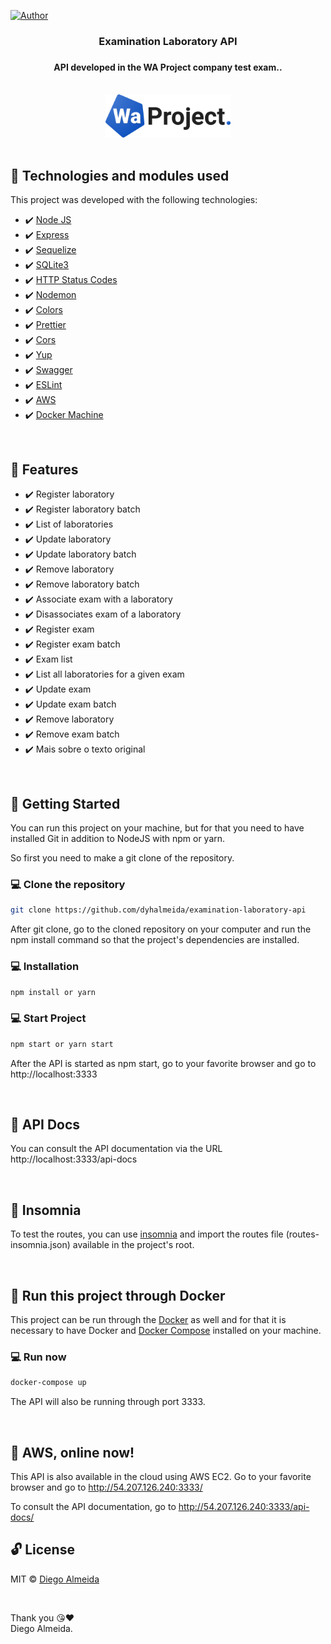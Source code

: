 [![Author](https://img.shields.io/badge/author-dyhalmeida-D54F44?style=flat-square)](https://github.com/dyhalmeida)

<h3 align="center"><strong>Examination Laboratory API</strong><h3> 
<h4 align="center">API developed in the WA Project company test exam..</h4>

<br>

<div align="center" >
  <img src="./.github/logo.svg" alt="WA Project" width="200">
</div>

<br>

## 📑 Technologies and modules used

This project was developed with the following technologies:

- ✔️ [Node JS](https://nodejs.org/en/)
- ✔️ [Express](https://www.npmjs.com/package/express)
- ✔️ [Sequelize](https://sequelize.org/)
- ✔️ [SQLite3](https://www.npmjs.com/package/sqlite3)
- ✔️ [HTTP Status Codes](https://www.npmjs.com/package/http-status-codes)
- ✔️ [Nodemon](https://www.npmjs.com/package/nodemon)
- ✔️ [Colors](https://www.npmjs.com/package/colors)
- ✔️ [Prettier](https://prettier.io/)
- ✔️ [Cors](https://www.npmjs.com/package/cors)
- ✔️ [Yup](https://www.npmjs.com/package/yup)
- ✔️ [Swagger](https://www.npmjs.com/package/swagger-ui-express)
- ✔️ [ESLint](https://eslint.org/)
- ✔️ [AWS](https://aws.amazon.com/pt/console/)
- ✔️ [Docker Machine](https://github.com/docker/machine)

<br>

## 📍 Features

- ✔️ Register laboratory
- ✔️ Register laboratory batch
- ✔️ List of laboratories
- ✔️ Update laboratory
- ✔️ Update laboratory batch
- ✔️ Remove laboratory
- ✔️ Remove laboratory batch
- ✔️ Associate exam with a laboratory
- ✔️ Disassociates exam of a laboratory
- ✔️ Register exam
- ✔️ Register exam batch
- ✔️ Exam list
- ✔️ List all laboratories for a given exam
- ✔️ Update exam
- ✔️ Update exam batch
- ✔️ Remove laboratory
- ✔️ Remove exam batch 
- ✔️ Mais sobre o texto original

<br>

## 🚀 Getting Started

  You can run this project on your machine, but for that you need to have installed Git in addition to NodeJS with npm or yarn.

  So first you need to make a git clone of the repository.

### 💻 Clone the repository

```bash
git clone https://github.com/dyhalmeida/examination-laboratory-api
```

  After git clone, go to the cloned repository on your computer and run the npm install command so that the project's dependencies are installed.

### 💻 Installation

```bash
npm install or yarn
```

### 💻 Start Project

```bash
npm start or yarn start
```

After the API is started as npm start, go to your favorite browser and go to http://localhost:3333

<br>

## 📑 API Docs
You can consult the API documentation via the URL http://localhost:3333/api-docs

<br>

## 📑 Insomnia
To test the routes, you can use [insomnia](https://insomnia.rest/download) and import the routes file (routes-insomnia.json) available in the project's root.

<br>

## 📑 Run this project through Docker
This project can be run through the [Docker](https://docs.docker.com/get-docker/) as well and for that it is necessary to have Docker and [Docker Compose](https://docs.docker.com/compose/install/) installed on your machine.

### 💻 Run now

```bash
docker-compose up
```
The API will also be running through port 3333.

<br>

## 📑 AWS, online now!
This API is also available in the cloud using AWS EC2. Go to your favorite browser and go to http://54.207.126.240:3333/

To consult the API documentation, go to http://54.207.126.240:3333/api-docs/

## 🔓 License

MIT © [Diego Almeida](https://www.linkedin.com/in/dyhalmeida/)

<br>

Thank you 😘❤️ <br>
Diego Almeida.

